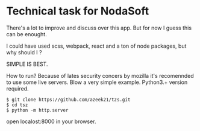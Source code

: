 # Technical task for NodaSoft

There's a lot to improve and discuss over this app. But for now I guess this can be enought.

I could have used scss, webpack, react and a ton of node packages, but why should I ?

SIMPLE IS BEST.


How to run? 
Because of lates security concers by mozilla it's recomennded to use some live servers. Blow a very simple example.
Python3.+ version required.
```
$ git clone https://github.com/azeek21/tzs.git
$ cd tsz
$ python -m http.server
```
open localost:8000 in your browser. 
